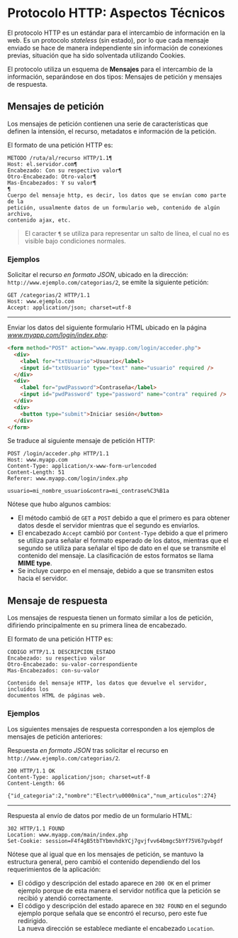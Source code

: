 Protocolo HTTP: Aspectos Técnicos
=======================================

El protocolo HTTP es un estándar para el intercambio de información en la web.
Es un protocolo *stateless* (sin estado), por lo que cada mensaje enviado se
hace de manera independiente sin información de conexiones previas, situación
que ha sido solventada utilizando Cookies.

El protocolo utiliza un esquema de **Mensajes** para el intercambio de la
información, separándose en dos tipos: Mensajes de petición y mensajes de
respuesta.

Mensajes de petición
---------------------------------------

Los mensajes de petición contienen una serie de características que
definen la intensión, el recurso, metadatos e información de la petición.

El formato de una petición HTTP es:

```
METODO /ruta/al/recurso HTTP/1.1¶
Host: el.servidor.com¶
Encabezado: Con su respectivo valor¶
Otro-Encabezado: Otro-valor¶
Mas-Encabezados: Y su valor¶
¶
Cuerpo del mensaje http, es decir, los datos que se envían como parte de la
petición, usualmente datos de un formulario web, contenido de algún archivo,
contenido ajax, etc.
```

> El caracter `¶` se utiliza para representar un salto de línea, el cual no es
> visible bajo condiciones normales.

### Ejemplos

Solicitar el recurso *en formato JSON*, ubicado en la dirección:
`http://www.ejemplo.com/categorias/2`, se emite la siguiente petición:

```http
GET /categorias/2 HTTP/1.1
Host: www.ejemplo.com
Accept: application/json; charset=utf-8

```
---
Enviar los datos del siguiente formulario HTML ubicado en la página
*www.myapp.com/login/index.php*:

```html
<form method="POST" action="www.myapp.com/login/acceder.php">
  <div>
    <label for="txtUsuario">Usuario</label>
    <input id="txtUsuario" type="text" name="usuario" required />
  </div>
  <div>
    <label for="pwdPassword">Contraseña</label>
    <input id="pwdPassword" type="password" name="contra" required />
  </div>
  <div>
    <button type="submit">Iniciar sesión</button>
  </div>
</form>
```

Se traduce al siguiente mensaje de petición HTTP:

```http
POST /login/acceder.php HTTP/1.1
Host: www.myapp.com
Content-Type: application/x-www-form-urlencoded
Content-Length: 51
Referer: www.myapp.com/login/index.php

usuario=mi_nombre_usuario&contra=mi_contrase%C3%B1a
```

Nótese que hubo algunos cambios:
- El método cambió de `GET` a `POST` debido a que el primero es para obtener
  datos desde el servidor mientras que el segundo es enviarlos.
- El encabezado `Accept` cambió por `Content-Type` debido a que el primero
  se utiliza para señalar el formato esperado de los datos, mientras que el
  segundo se utiliza para señalar el tipo de dato en el que se transmite el
  contenido del mensaje.
  La clasificación de estos formatos se llama **MIME type**.
- Se incluye cuerpo en el mensaje, debido a que se transmiten estos hacia el
  servidor.

Mensaje de respuesta
---------------------------------------

Los mensajes de respuesta tienen un formato similar a los de petición,
difiriendo principalmente en su primera línea de encabezado.

El formato de una petición HTTP es:

```http
CODIGO HTTP/1.1 DESCRIPCION_ESTADO
Encabezado: su respectivo valor
Otro-Encabezado: su-valor-correspondiente
Mas-Encabezados: con-su-valor

Contenido del mensaje HTTP, los datos que devuelve el servidor, incluídos los
documentos HTML de páginas web.
```

### Ejemplos

Los siguientes mensajes de respuesta corresponden a los ejemplos de mensajes de
petición anteriores:

Respuesta *en formato JSON* tras solicitar el recurso en
`http://www.ejemplo.com/categorias/2`.

```http
200 HTTP/1.1 OK
Content-Type: application/json; charset=utf-8
Content-Length: 66

{"id_categoria":2,"nombre":"Electr\u0000nica","num_articulos":274}
```

---

Respuesta al envío de datos por medio de un formulario HTML:

```http
302 HTTP/1.1 FOUND
Location: www.myapp.com/main/index.php
Set-Cookie: session=F4f4gB5tbTYbmvhdkYCj7gvjfvv64bmgc5bYf75V67gvbgdf
```

Nótese que al igual que en los mensajes de petición, se mantuvo la estructura
general, pero cambió el contenido dependiendo del los requerimientos de la
aplicación:
- El código y descripción del estado aparece en `200 OK` en el primer ejemplo
  porque de esta manera el servidor notifica que la petición se recibió y
  atendió correctamente.
- El código y descripción del estado aparece en `302 FOUND` en el segundo
  ejemplo porque señala que se encontró el recurso, pero este fue redirigido.  
  La nueva dirección se establece mediante el encabezado `Location`.